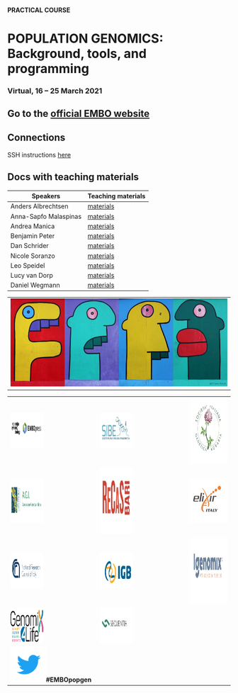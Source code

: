 #### PRACTICAL COURSE

# POPULATION GENOMICS: Background, tools, and programming
### Virtual, 16 – 25 March 2021

## Go to the [official EMBO website](https://meetings.embo.org/event/20-populationgenomics)

## Connections
SSH instructions [here](WiFi-SSHinstruction.md)

## Docs with teaching materials
| Speakers | Teaching materials |
|--------------------|-----------------|
|Anders Albrechtsen| [materials](Anders_Albrechtsen) |
|Anna-Sapfo Malaspinas| [materials]() |
|Andrea Manica| [materials]() |
|Benjamin Peter| [materials]() |
|Dan Schrider| [materials]() |
|Nicole Soranzo| [materials]() |
|Leo Speidel| [materials]() |
|Lucy van Dorp| [materials]() |
|Daniel Wegmann| [materials]() |

<table style="width:100%">
   <tr>
     <td><img src="./img/popgenlogo.png" alt="yay" height="200" width="700"></td>
     <tr/>
</table>


<table width="700">
   <tr>
   <td><a href="https://www.embopress.org"><img src="./img/logos/embo_press.png" alt="yay" height="80" width="400"></a></td>
   <td width="100"></td>
   <td><a href="https://www.sibe-iseb.it"><img src="./img/logos/sibe.png" alt="yay" height="80" width="500"></a></td>
   <td width="100"></td>
   <td><a href="http://www.geneticagraria.it/"><img src="./img/logos/SIGA.png" alt="cnr" height="150" width="350"></a></td>
      </tr>
      <tr>
      <td><a href="https://www.associazionegeneticaitaliana.it/"><img src="./img/logos/AGI.png" height="100" width="500"></a></td>
      <td width="100"></td>
      <td align="right"><a href="https://www.recas-bari.it/index.php/en/"><img src="./img/logos/RECAS.png" alt="yay" height="150" width="500"></a></td>
      <td width="100"></td>
      <td align="center"><a href="https://elixir-europe.org/about-us/who-we-are/nodes/italy"><img src="./img/logos/ELIXIR.png" alt="yay" height="100" width="150"></a></td>
   </tr>
   <td><a href="https://www.cnr.it/en/homepage"><img src="./img/logos/CNR.png" alt="yay" height="80" width="500"></a></td>
   <td width="100"></td>
   <td><a href="http://www.igb.cnr.it/"><img src="./img/logos/IGB-logo.jpg" alt="yay" height="80" width="500"></a></td>
   <td width="100"></td>
   <td><a href="https://www.igenomix.it/"><img src="./img/logos/IGENOMIX.png" alt="cnr" height="150" width="700"></a></td>
   </tr>
<td><a href="https://www.genomix4life.com/en/"><img src="./img/logos/Logo_genomix4life.png" alt="yay" height="80" width="600"></a></td>
   <td width="100"></td>
   <td><a href="https://www.sequentiabiotech.com"><img src="./img/logos/SEQUENTIA.png" alt="yay" height="80" width="600"></a></td>
   <td width="100"></td>
   <tr>
    <td colspan="4"><img src="./img/tw.png" alt="yay" height="80" width="80"><b>#EMBOpopgen</b></td>    
   </tr>
</table>
